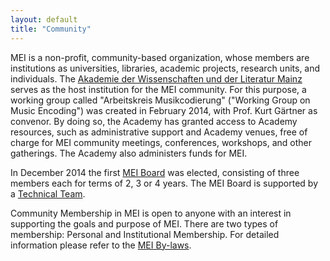 ```yaml
---
layout: default
title: "Community"
---
```


MEI is a non-profit, community-based organization, whose members are institutions as universities, libraries, academic projects, research units, and individuals. The [Akademie der Wissenschaften und der Literatur Mainz](http://www.adwmainz.de/startseite.html "Mainz Akademie") serves as the host institution for the MEI community. For this purpose, a working group called "Arbeitskreis Musikcodierung" ("Working Group on Music Encoding") was created in February 2014, with Prof. Kurt Gärtner as convenor. By doing so, the Academy has granted access to Academy resources, such as administrative support and Academy venues, free of charge for MEI community meetings, conferences, workshops, and other gatherings. The Academy also administers funds for MEI.

In December 2014 the first [MEI Board](https://music-encoding.org/community/mei-board.html "MEI Board") was elected, consisting of three members each for terms of 2, 3 or 4 years. The MEI Board is supported by a [Technical Team](https://music-encoding.org/community/technical-team.html "Technical Team").

Community Membership in MEI is open to anyone with an interest in supporting the goals and purpose of MEI. There are two types of membership: Personal and Institutional Membership. For detailed information please refer to the [MEI By-laws](https://music-encoding.org/community/mei-by-laws.html "By-laws").